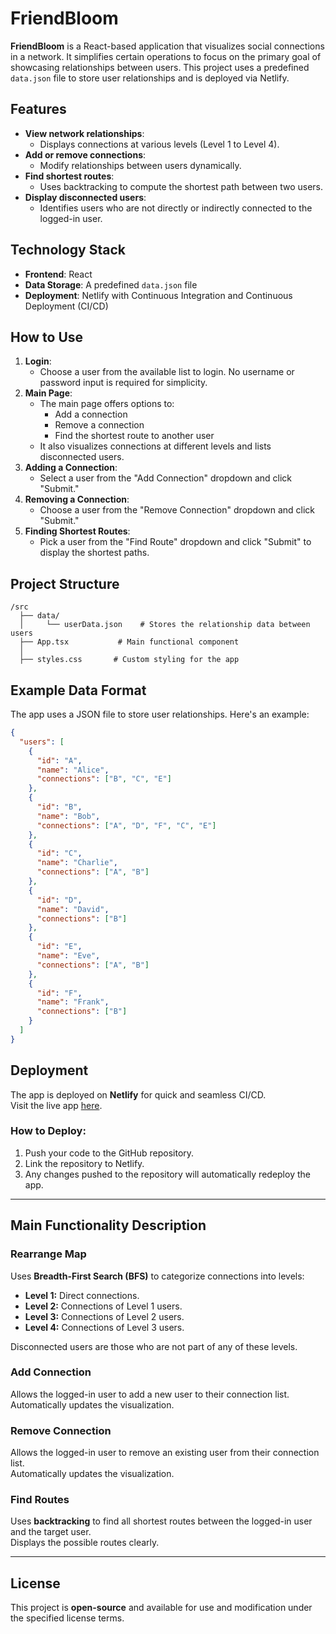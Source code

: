 # FriendBloom

**FriendBloom** is a React-based application that visualizes social connections in a network. It simplifies certain operations to focus on the primary goal of showcasing relationships between users. This project uses a predefined `data.json` file to store user relationships and is deployed via Netlify.

## Features

- **View network relationships**:
  - Displays connections at various levels (Level 1 to Level 4).
- **Add or remove connections**:
  - Modify relationships between users dynamically.
- **Find shortest routes**:
  - Uses backtracking to compute the shortest path between two users.
- **Display disconnected users**:
  - Identifies users who are not directly or indirectly connected to the logged-in user.

## Technology Stack

- **Frontend**: React
- **Data Storage**: A predefined `data.json` file
- **Deployment**: Netlify with Continuous Integration and Continuous Deployment (CI/CD)

## How to Use

1. **Login**:
   - Choose a user from the available list to login. No username or password input is required for simplicity.
2. **Main Page**:
   - The main page offers options to:
     - Add a connection
     - Remove a connection
     - Find the shortest route to another user
   - It also visualizes connections at different levels and lists disconnected users.
3. **Adding a Connection**:
   - Select a user from the "Add Connection" dropdown and click "Submit."
4. **Removing a Connection**:
   - Choose a user from the "Remove Connection" dropdown and click "Submit."
5. **Finding Shortest Routes**:
   - Pick a user from the "Find Route" dropdown and click "Submit" to display the shortest paths.

## Project Structure

```plaintext
/src
  ├── data/
  │     └── userData.json    # Stores the relationship data between users
  ├── App.tsx           # Main functional component
  │     
  ├── styles.css       # Custom styling for the app
```

## Example Data Format

The app uses a JSON file to store user relationships. Here's an example:

```json
{
  "users": [
    {
      "id": "A",
      "name": "Alice",
      "connections": ["B", "C", "E"]
    },
    {
      "id": "B",
      "name": "Bob",
      "connections": ["A", "D", "F", "C", "E"]
    },
    {
      "id": "C",
      "name": "Charlie",
      "connections": ["A", "B"]
    },
    {
      "id": "D",
      "name": "David",
      "connections": ["B"]
    },
    {
      "id": "E",
      "name": "Eve",
      "connections": ["A", "B"]
    },
    {
      "id": "F",
      "name": "Frank",
      "connections": ["B"]
    }
  ]
}
```


## Deployment

The app is deployed on **Netlify** for quick and seamless CI/CD.  
Visit the live app [here](https://friendbloom.netlify.app).

### How to Deploy:

1. Push your code to the GitHub repository.
2. Link the repository to Netlify.
3. Any changes pushed to the repository will automatically redeploy the app.

---

## Main Functionality Description

### Rearrange Map

Uses **Breadth-First Search (BFS)** to categorize connections into levels:
- **Level 1:** Direct connections.
- **Level 2:** Connections of Level 1 users.
- **Level 3:** Connections of Level 2 users.
- **Level 4:** Connections of Level 3 users.

Disconnected users are those who are not part of any of these levels.

### Add Connection

Allows the logged-in user to add a new user to their connection list.  
Automatically updates the visualization.

### Remove Connection

Allows the logged-in user to remove an existing user from their connection list.  
Automatically updates the visualization.

### Find Routes

Uses **backtracking** to find all shortest routes between the logged-in user and the target user.  
Displays the possible routes clearly.

---

## License

This project is **open-source** and available for use and modification under the specified license terms.
